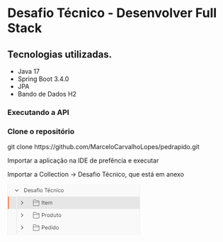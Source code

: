 # Desafio Técnico - Desenvolver Full Stack
## Tecnologias utilizadas.

* Java 17
* Spring Boot 3.4.0
* JPA
* Bando de Dados H2

### Executando a API

### Clone o repositório
<p>git clone https://github.com/MarceloCarvalhoLopes/pedrapido.git</p>

<p>Importar a aplicação na IDE de prefência e executar</p>
<p>Importar a Collection -> Desafio Técnico, que está em anexo</p>

 <p>
    <img src="assets/allendpoints.png">    
  </p>

